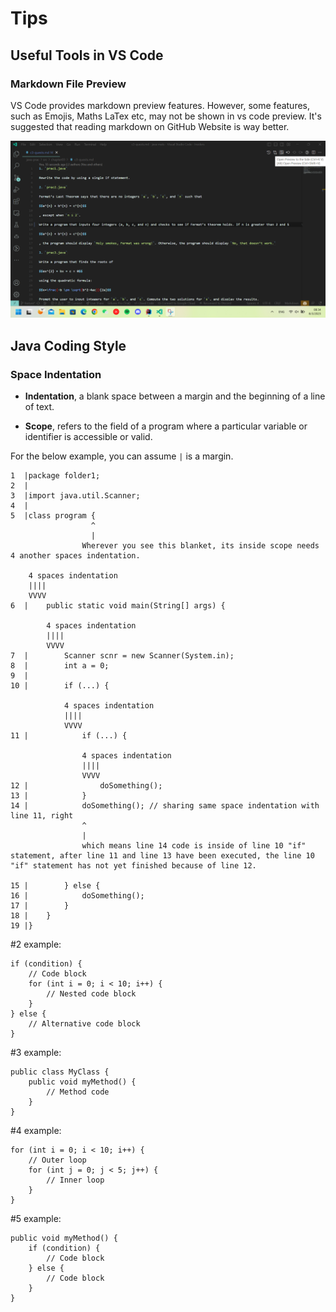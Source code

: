 # Tips

## Useful Tools in VS Code

### Markdown File Preview

VS Code provides markdown preview features. However, some features, such as Emojis, Maths LaTex etc, may not be shown in vs code preview. It's suggested that reading markdown on GitHub Website is way better.

![](src/img/Screenshot%202023-08-03%20083420.png)

## Java Coding Style

### Space Indentation

* **Indentation**, a blank space between a margin and the beginning of a line of text.

* **Scope**, refers to the field of a program where a particular variable or identifier is accessible or valid.

For the below example, you can assume `|` is a margin.

```
1  |package folder1;
2  |
3  |import java.util.Scanner;
4  |
5  |class program {
                  ^
                  |
                Wherever you see this blanket, its inside scope needs 4 another spaces indentation.

    4 spaces indentation
    ||||
    VVVV
6  |    public static void main(String[] args) {
        
        4 spaces indentation
        ||||
        VVVV
7  |        Scanner scnr = new Scanner(System.in);
8  |        int a = 0;
9  |
10 |        if (...) {

            4 spaces indentation
            ||||
            VVVV
11 |            if (...) {

                4 spaces indentation
                ||||
                VVVV
12 |                doSomething();
13 |            }
14 |            doSomething(); // sharing same space indentation with line 11, right
                ^
                |
                which means line 14 code is inside of line 10 "if" statement, after line 11 and line 13 have been executed, the line 10 "if" statement has not yet finished because of line 12.

15 |        } else {
16 |            doSomething();
17 |        }
18 |    }
19 |}
```

#2 example:

```
if (condition) {
    // Code block
    for (int i = 0; i < 10; i++) {
        // Nested code block
    }
} else {
    // Alternative code block
}
```

#3 example:

```
public class MyClass {
    public void myMethod() {
        // Method code
    }
}
```

#4 example:

```
for (int i = 0; i < 10; i++) {
    // Outer loop
    for (int j = 0; j < 5; j++) {
        // Inner loop
    }
}
```

#5 example:

```
public void myMethod() {
    if (condition) {
        // Code block
    } else {
        // Code block
    }
}
```